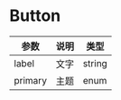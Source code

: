 # Button


| 参数      | 说明  | 类型     |
|---------|-----|--------|
| label   | 文字  | string |
| primary | 主题  | enum   |
